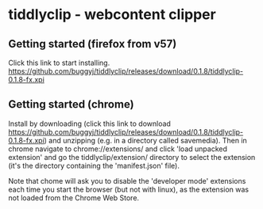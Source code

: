 tiddlyclip -  webcontent clipper
==========

## Getting started (firefox from v57)
Click this link to start installing.
https://github.com/buggyj/tiddlyclip/releases/download/0.1.8/tiddlyclip-0.1.8-fx.xpi

## Getting started (chrome)
Install by downloading (click this  link to download https://github.com/buggyj/tiddlyclip/releases/download/0.1.8/tiddlyclip-0.1.8-fx.xpi) and unzipping (e.g. in a directory called savemedia). 
Then in chrome navigate to chrome://extensions/ and click 'load unpacked extension' and go the tiddlyclip/extension/ directory to select the extension (it's the directory containing the 'manifest.json' file).

Note that chome will ask you to disable the 'developer mode' extensions each time you start the browser (but not with linux), as the extension was not loaded from the Chrome Web Store.
